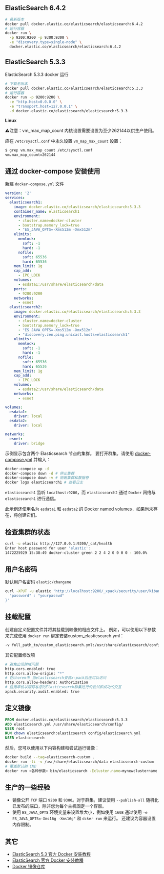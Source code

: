 

## ElasticSearch 6.4.2

```bash
# 最新版本
docker pull docker.elastic.co/elasticsearch/elasticsearch:6.4.2
# 运行容器
docker run \
  -p 9200:9200 -p 9300:9300 \
  -e "discovery.type=single-node" \
  docker.elastic.co/elasticsearch/elasticsearch:6.4.2
```

## ElasticSearch 5.3.3

ElasticSearch 5.3.3 docker 运行

```bash
# 下载老版本
docker pull docker.elastic.co/elasticsearch/elasticsearch:5.3.3
# 运行容器
docker run -p 9200:9200 \
  -e "http.host=0.0.0.0" \
  -e "transport.host=127.0.0.1" \
  -d docker.elastic.co/elasticsearch/elasticsearch:5.3.3
```

**Linux**

⚠️注意：vm_max_map_count 内核设置需要设置为至少262144以供生产使用。

应在 `/etc/sysctl.conf` 中永久设置 `vm_map_max_count` 设置：

```bash
$ grep vm.max_map_count /etc/sysctl.conf
vm.max_map_count=262144
```

## 通过 docker-compose 安装使用

新建 `docker-compose.yml` 文件

```yaml
version: '2'
services:
  elasticsearch1:
    image: docker.elastic.co/elasticsearch/elasticsearch:5.3.3
    container_name: elasticsearch1
    environment:
      - cluster.name=docker-cluster
      - bootstrap.memory_lock=true
      - "ES_JAVA_OPTS=-Xms512m -Xmx512m"
    ulimits:
      memlock:
        soft: -1
        hard: -1
      nofile:
        soft: 65536
        hard: 65536
    mem_limit: 1g
    cap_add:
      - IPC_LOCK
    volumes:
      - esdata1:/usr/share/elasticsearch/data
    ports:
      - 9200:9200
    networks:
      - esnet
  elasticsearch2:
    image: docker.elastic.co/elasticsearch/elasticsearch:5.3.3
    environment:
      - cluster.name=docker-cluster
      - bootstrap.memory_lock=true
      - "ES_JAVA_OPTS=-Xms512m -Xmx512m"
      - "discovery.zen.ping.unicast.hosts=elasticsearch1"
    ulimits:
      memlock:
        soft: -1
        hard: -1
      nofile:
        soft: 65536
        hard: 65536
    mem_limit: 1g
    cap_add:
      - IPC_LOCK
    volumes:
      - esdata2:/usr/share/elasticsearch/data
    networks:
      - esnet

volumes:
  esdata1:
    driver: local
  esdata2:
    driver: local

networks:
  esnet:
    driver: bridge
```

示例显示包含两个 Elasticsearch 节点的集群。 要打开群集，请使用 [docker-compose.yml](docker-compose.yml) 并输入：

```bash
docker-compose up -d 
docker-compose down -d # 停止集群
docker-compose down -v # 销毁集群和数据卷
docker logs elasticsearch1 # 查看日志
```

`elasticsearch1` 监听 `localhost:9200`，而 `elasticsearch2` 通过 `Docker` 网络与 `elasticsearch1` 进行通信。

此示例还使用名为 `esdata1` 和 `esdata2` 的 [Docker named volumes](https://docs.docker.com/engine/tutorials/dockervolumes)，如果尚未存在，将创建它们。

## 检查集群的状态

```bash
curl -u elastic http://127.0.0.1:9200/_cat/health
Enter host password for user 'elastic':
1472225929 15:38:49 docker-cluster green 2 2 4 2 0 0 0 0 - 100.0%
```


## 用户名密码

默认用户名密码 `elastic/changeme`

```bash
curl -XPUT -u elastic 'http://localhost:9200/_xpack/security/user/kibana/_password' -d '{
  "password" : "yourpasswd"
}'
```

## 挂载配置

创建自定义配置文件并将其挂载到映像的相应文件上。 例如，可以使用以下参数来完成使用 `docker run` 绑定安装custom_elasticsearch.yml：

```bash
-v full_path_to/custom_elasticsearch.yml:/usr/share/elasticsearch/config/elasticsearch.yml
```

其它配置修改项

```bash
# 避免出现跨域问题
http.cors.enabled: true
http.cors.allow-origin: "*"
# 在chorem中 当elasticsearch安装x-pack后还可以访问
http.cors.allow-headers: Authorization
# 启用审核以跟踪与您的Elasticsearch群集进行的尝试和成功的交互
xpack.security.audit.enabled: true
```

## 定义镜像

```dockerfile
FROM docker.elastic.co/elasticsearch/elasticsearch:5.3.3
ADD elasticsearch.yml /usr/share/elasticsearch/config/
USER root
RUN chown elasticsearch:elasticsearch config/elasticsearch.yml
USER elasticsearch
```

然后，您可以使用以下内容构建和尝试运行镜像：

```bash
docker build --tag=elasticsearch-custom .
docker run -ti -v /usr/share/elasticsearch/data elasticsearch-custom
# 覆盖默认的 CMD 
docker run <各种参数> bin/elasticsearch -Ecluster.name=mynewclustername
```

## 生产的一些经验

- 镜像公开 `TCP` 端口 `9200` 和 `9300`。对于群集，建议使用 `--publish-all` 随机化已发布的端口，除非您为每个主机固定一个容器。
- 使用 `ES_JAVA_OPTS` 环境变量来设置堆大小，例如使用 `16GB` 通过使用 `-e ES_JAVA_OPTS=-Xms16g -Xms16g"` 和 `dcker run` 来运行。 还建议为容器设置内存限制。

## 其它

- [ElasticSearch 5.3 官方 Docker 安装教程](https://www.elastic.co/guide/en/elasticsearch/reference/5.3/docker.html)
- [ElasticSearch 官方 Docker 安装教程](https://www.elastic.co/guide/en/elasticsearch/reference/current/docker.html)
- [Docker 镜像仓库](https://hub.docker.com/r/library/elasticsearch/)